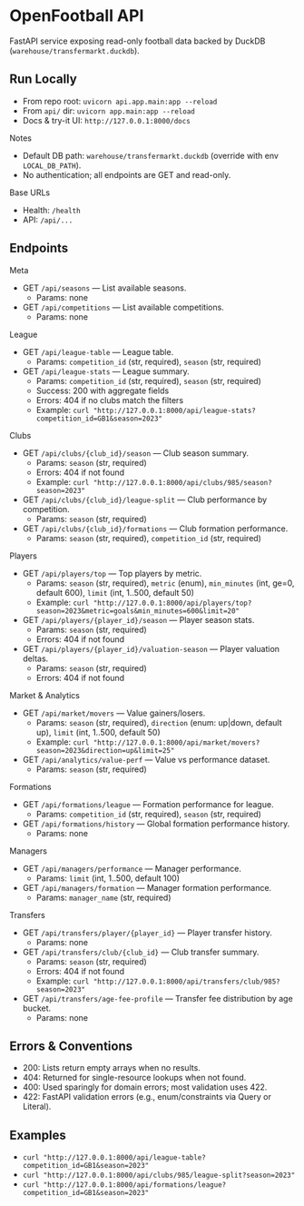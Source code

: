 # OpenFootball API

FastAPI service exposing read-only football data backed by DuckDB (`warehouse/transfermarkt.duckdb`).

## Run Locally
- From repo root: `uvicorn api.app.main:app --reload`
- From `api/` dir: `uvicorn app.main:app --reload`
- Docs & try-it UI: `http://127.0.0.1:8000/docs`

Notes
- Default DB path: `warehouse/transfermarkt.duckdb` (override with env `LOCAL_DB_PATH`).
- No authentication; all endpoints are GET and read-only.

Base URLs
- Health: `/health`
- API: `/api/...`

## Endpoints
Meta
- GET `/api/seasons` — List available seasons.
  - Params: none
- GET `/api/competitions` — List available competitions.
  - Params: none

League
- GET `/api/league-table` — League table.
  - Params: `competition_id` (str, required), `season` (str, required)
- GET `/api/league-stats` — League summary.
  - Params: `competition_id` (str, required), `season` (str, required)
  - Success: 200 with aggregate fields
  - Errors: 404 if no clubs match the filters
  - Example: `curl "http://127.0.0.1:8000/api/league-stats?competition_id=GB1&season=2023"`

Clubs
- GET `/api/clubs/{club_id}/season` — Club season summary.
  - Params: `season` (str, required)
  - Errors: 404 if not found
  - Example: `curl "http://127.0.0.1:8000/api/clubs/985/season?season=2023"`
- GET `/api/clubs/{club_id}/league-split` — Club performance by competition.
  - Params: `season` (str, required)
- GET `/api/clubs/{club_id}/formations` — Club formation performance.
  - Params: `season` (str, required), `competition_id` (str, required)

Players
- GET `/api/players/top` — Top players by metric.
  - Params: `season` (str, required), `metric` (enum), `min_minutes` (int, ge=0, default 600), `limit` (int, 1..500, default 50)
  - Example: `curl "http://127.0.0.1:8000/api/players/top?season=2023&metric=goals&min_minutes=600&limit=20"`
- GET `/api/players/{player_id}/season` — Player season stats.
  - Params: `season` (str, required)
  - Errors: 404 if not found
- GET `/api/players/{player_id}/valuation-season` — Player valuation deltas.
  - Params: `season` (str, required)
  - Errors: 404 if not found

Market & Analytics
- GET `/api/market/movers` — Value gainers/losers.
  - Params: `season` (str, required), `direction` (enum: up|down, default up), `limit` (int, 1..500, default 50)
  - Example: `curl "http://127.0.0.1:8000/api/market/movers?season=2023&direction=up&limit=25"`
- GET `/api/analytics/value-perf` — Value vs performance dataset.
  - Params: `season` (str, required)

Formations
- GET `/api/formations/league` — Formation performance for league.
  - Params: `competition_id` (str, required), `season` (str, required)
- GET `/api/formations/history` — Global formation performance history.
  - Params: none

Managers
- GET `/api/managers/performance` — Manager performance.
  - Params: `limit` (int, 1..500, default 100)
- GET `/api/managers/formation` — Manager formation performance.
  - Params: `manager_name` (str, required)

Transfers
- GET `/api/transfers/player/{player_id}` — Player transfer history.
  - Params: none
- GET `/api/transfers/club/{club_id}` — Club transfer summary.
  - Params: `season` (str, required)
  - Errors: 404 if not found
  - Example: `curl "http://127.0.0.1:8000/api/transfers/club/985?season=2023"`
- GET `/api/transfers/age-fee-profile` — Transfer fee distribution by age bucket.
  - Params: none

## Errors & Conventions
- 200: Lists return empty arrays when no results.
- 404: Returned for single-resource lookups when not found.
- 400: Used sparingly for domain errors; most validation uses 422.
- 422: FastAPI validation errors (e.g., enum/constraints via Query or Literal).

## Examples
- `curl "http://127.0.0.1:8000/api/league-table?competition_id=GB1&season=2023"`
- `curl "http://127.0.0.1:8000/api/clubs/985/league-split?season=2023"`
- `curl "http://127.0.0.1:8000/api/formations/league?competition_id=GB1&season=2023"`
